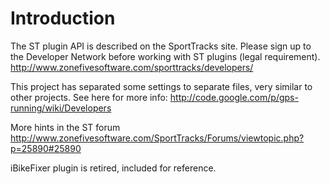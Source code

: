 # Introduction #

The ST plugin API is described on the SportTracks site.
Please sign up to the Developer Network before working with ST plugins (legal requirement).
http://www.zonefivesoftware.com/sporttracks/developers/

This project has separated some settings to separate files, very similar to other projects. See here for more info:
http://code.google.com/p/gps-running/wiki/Developers

More hints in the ST forum http://www.zonefivesoftware.com/SportTracks/Forums/viewtopic.php?p=25890#25890

iBikeFixer plugin is retired, included for reference.
